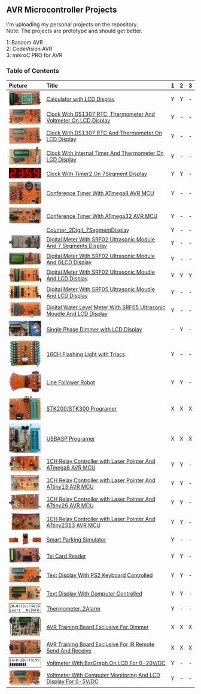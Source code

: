 ## AVR Microcontroller Projects
I'm uploading my personal projects on the repository.  
Note: The projects are prototype and should get better.  

1: Bascom AVR  
2: CodeVision AVR  
3: mikroC PRO for AVR  

### Table of Contents
|Picture|Title|1|2|3|
|:------|:----|:----:|:----:|:----:|
|![](Calculator_LCD/Pictures/Album.jpg)|[Calculator with LCD Display](Calculator_LCD)|Y|Y|-|
|![](ClockWithDS1307&Thermometer&Voltmeter_LCD/Pictures/Album.jpg)|[Clock With DS1307 RTC, Thermometer And Voltmeter On LCD Display](ClockWithDS1307&Thermometer&Voltmeter_LCD)|Y|-|-|
|![](ClockWithDS1307&Thermometer_LCD/Pictures/Album.jpg)|[Clock With DS1307 RTC And Thermometer On LCD Display](ClockWithDS1307&Thermometer_LCD)|Y|-|-|
|![](ClockWithTimer2&Thermometer_LCD/Pictures/Album.jpg)|[Clock With Internal Timer And Thermometer On LCD Display](ClockWithTimer2&Thermometer_LCD)|Y|-|-|
|![](ClockWithTimer2_7Segment/Simulate/Album.png)|[Clock With Timer2 On 7Segment Display](ClockWithTimer2_7Segment)|Y|Y|-|
|![](ConferenceTimer_7Segment_ATmega8/Pictures/Album.jpg)|[Conference Timer With ATmega8 AVR MCU](ConferenceTimer_7Segment_ATmega8)|Y|-|-|
|![](ConferenceTimer_7Segment_ATmega32/Pictures/Album.jpg)|[Conference Timer With ATmega32 AVR MCU](ConferenceTimer_7Segment_ATmega32)|Y|-|-|
||[Counter_2Digit_7SegmentDisplay](Counter_2Digit_7SegmentDisplay)|Y|-|-|
|![](DigitalMeterWithUltrasonicMoudle_SRF02_7Segment/Pictures/Album.jpg)|[Digital Meter With SRF02 Ultrasonic Module And 7 Segments Display](DigitalMeterWithUltrasonicMoudle_SRF02_7Segment)|Y|-|-|
|![](DigitalMeterWithUltrasonicMoudle_SRF02_GLCD/Pictures/Album.jpg)|[Digital Meter With SRF02 Ultrasonic Module And GLCD Display](DigitalMeterWithUltrasonicMoudle_SRF02_GLCD)|Y|-|-|
|![](DigitalMeterWithUltrasonicMoudle_SRF02_LCD/Pictures/Album.jpg)|[Digital Meter With SRF02 Ultrasonic Moudle And LCD Display](DigitalMeterWithUltrasonicMoudle_SRF02_LCD)|Y|Y|Y|
|![](DigitalMeterWithUltrasonicMoudle_SRF05_LCD/Pictures/Album.jpg)|[Digital Meter With SRF05 Ultrasonic Moudle And LCD Display](DigitalMeterWithUltrasonicMoudle_SRF05_LCD)|Y|-|-|
|![](DigitalWaterLevelMeterWithUltrasonicMoudle_SRF05_LCD/Pictures/Album.jpg)|[Digital Water Level Meter With SRF05 Ultrasonic Moudle And LCD Display](DigitalWaterLevelMeterWithUltrasonicMoudle_SRF05_LCD)|Y|-|-|
|![](Dimmer_1Phase_LCD/Pictures/Album.jpg)|[Single Phase Dimmer with LCD Display](Dimmer_1Phase_LCD)|-|Y|-|
|![](FlasherWithTriacs_16CH/Pictures/Album.jpg)|[16CH Flashing Light with Triacs](FlasherWithTriacs_16CH)|Y|-|-|
|![](LineFollowerRobot/Pictures/Album.jpg)|[Line Follower Robot](LineFollowerRobot)|Y|Y|-|
|![](Programer_STK200/Pictures/Album.jpg)|[STK200/STK300 Programer](Programer_STK200)|X|X|X|
|![](Programer_USBASP/Pictures/Album.jpg)|[USBASP Programer](Programer_USBASP)|X|X|X|
|![](RelayControllerWithLaserPointer_1CH_ATmega8/Pictures/Album.jpg)|[1CH Relay Controller with Laser Pointer And ATmega8 AVR MCU](RelayControllerWithLaserPointer_1CH_ATmega8)|Y|Y|-|
|![](RelayControllerWithLaserPointer_1CH_ATtiny13/Pictures/Album.jpg)|[1CH Relay Controller with Laser Pointer And ATtiny13 AVR MCU](RelayControllerWithLaserPointer_1CH_ATtiny13)|Y|Y|-|
|![](RelayControllerWithLaserPointer_1CH_ATtiny26/Pictures/Album.jpg)|[1CH Relay Controller with Laser Pointer And ATtiny26 AVR MCU](RelayControllerWithLaserPointer_1CH_ATtiny26)|Y|Y|-|
|![](RelayControllerWithLaserPointer_1CH_ATtiny2313/Pictures/Album.jpg)|[1CH Relay Controller with Laser Pointer And ATtiny2313 AVR MCU](RelayControllerWithLaserPointer_1CH_ATtiny2313)|Y|Y|-|
|![](SmartParkingSimulator/Pictures/Album.jpg)|[Smart Parking Simulator](SmartParkingSimulator)|Y|-|-|
|![](TelCardReader/Pictures/Album.jpg)|[Tel Card Reader](TelCardReader)|Y|Y|-|
|![](TextDisplayWithPcKeyboardControlled_LCD/Pictures/Album.jpg)|[Text Display With PS2 Keyboard Controlled](TextDisplayWithPcKeyboardControlled_LCD)|Y|Y|-|
|![](TextDisplayWithComputerControlled_LCD/Pictures/Album.jpg)|[Text Display With Computer Controlled](TextDisplayWithComputerControlled_LCD)|Y|Y|-|
|![](Thermometer_2Alarm/Simulate/Album.png)|[Thermometer_2Alarm](Thermometer_2Alarm)|Y|-|-|
|![](TrainingBoardExclusiveForDimmer/Pictures/Album.jpg)|[AVR Training Board Exclusive For Dimmer](TrainingBoardExclusiveForDimmer)|X|X|X|
|![](TrainingBoardExclusiveForIR/Pictures/Album.jpg)|[AVR Training Board Exclusive For IR Remote Send And Receive](TrainingBoardExclusiveForIR)|X|X|X|
|![](VoltmeterWithBarGraph_DC20V_LCD/Simulate/Album.png)|[Voltmeter With BarGraph On LCD For 0-20V/DC](VoltmeterWithBarGraph_DC20V_LCD)|Y|-|-|
|![](VoltmeterWithComputerMonitoring_DC5V_LCD/Pictures/Album.jpg)|[Voltmeter With Computer Monitoring And LCD Display For 0-5V/DC](VoltmeterWithComputerMonitoring_DC5V_LCD)|Y|-|-|
